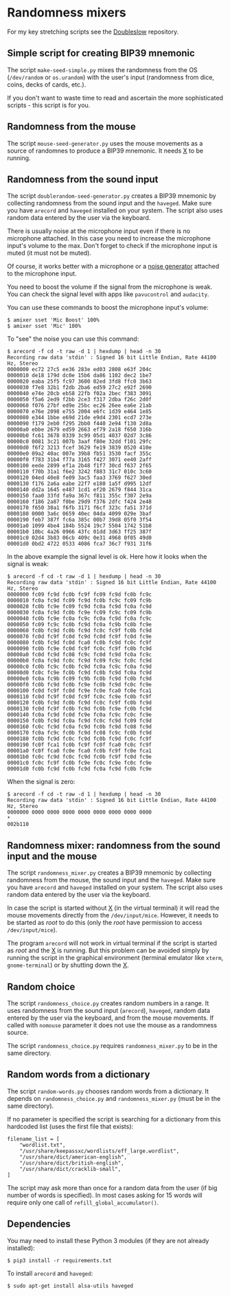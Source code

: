 # Randomness mixers

For my key stretching scripts see the [Doubleslow](https://github.com/vstoykovbg/doubleslow) repository.

## Simple script for creating BIP39 mnemonic

The script `make-seed-simple.py` mixes the randomness from the OS (`/dev/random` or `os.urandom`) with the user's input (randomness from dice, coins, decks of cards, etc.).

If you don't want to waste time to read and ascertain the more sophisticated scripts - this script is for you. 

## Randomness from the mouse

The script `mouse-seed-generator.py` uses the mouse movements as a source of randomnes to produce a BIP39 mnemonic. It needs [X](https://en.wikipedia.org/wiki/X_Window_System) to be running.

## Randomness from the sound input

The script `doublerandom-seed-generator.py` creates a BIP39 mnemonic by collecting randomness from the sound input and the `haveged`. Make sure you have `arecord` and `haveged` installed on your system. The script also uses random data entered by the user via the keyboard.

There is usually noise at the microphone input even if there is no microphone attached. In this case you need to increase the microphone input's volume to the max. Don't forget to check if the microphone input is muted (it must not be muted).

Of course, it works better with a microphone or a [noise generator](https://www.google.com/search?q=simple+noise+generator+circuit) attached to the microphone input.

You need to boost the volume if the signal from the microphone is weak. You can check the signal level with apps like `pavucontrol` and `audacity`.

You can use these commands to boost the microphone input's volume:

```
$ amixer sset 'Mic Boost' 100%
$ amixer sset 'Mic' 100%
```

To "see" the noise you can use this command:

```
$ arecord -f cd -t raw -d 1 | hexdump | head -n 30
Recording raw data 'stdin' : Signed 16 bit Little Endian, Rate 44100 Hz, Stereo
0000000 ec72 27c5 ee36 283e ed03 2808 e63f 204c
0000010 de18 179d dc0e 15b6 da86 1102 dec2 1be7
0000020 eaba 25f5 fc97 3600 02ed 3fd8 ffc0 3b63
0000030 f7e8 32b1 f2db 2ba6 ed59 27c2 e92f 2690
0000040 e74e 20cb eb58 22fb f02a 2bec f383 3091
0000050 f5a6 2ed9 f2bb 2ce3 f317 2dba f26c 2d0f
0000060 f076 27bf ed9e 25bc ec26 26ee ea6e 21ab
0000070 e76e 2098 e755 2004 e6fc 1d39 e464 1e85
0000080 e344 1bbe e69d 21de e9d4 2301 ecd7 273e
0000090 f179 2eb0 f295 2bb0 f440 2e94 f130 2d8a
00000a0 ebbe 2679 ed59 2663 ef79 2a18 f650 316b
00000b0 fc61 3678 0339 3c99 05d1 4037 02d7 3c86
00000c0 0081 3c21 007b 3aaf f80e 32dd f101 29fc
00000d0 f6f2 3213 fcef 3629 fe19 3839 0520 410e
00000e0 09a2 40ac 007e 39b8 fb51 3530 facf 355c
00000f0 f783 31b4 f77a 3165 f427 3071 ee40 2aff
0000100 eede 2899 ef1a 2b48 f1f7 30cd f637 2f65
0000110 f70b 31a1 f6e2 3242 f883 31c7 010c 3c60
0000120 04ed 40e8 fe09 3ac5 faa3 3769 f627 30ed
0000130 f176 2a6a eabe 22f7 e180 1a5f d995 12df
0000140 dd2a 1645 e487 1cd1 ef20 2679 f844 31ca
0000150 faa0 33fd fa9a 367c f811 355c f307 2e9a
0000160 f186 2a87 f0be 29d9 f376 2dfc f424 2e48
0000170 f650 30a1 f6fb 3171 f6cf 323c fa51 371d
0000180 0000 3a6c 0659 40ec 04da 4099 029e 3baf
0000190 feb7 387f fc6a 385c 00b7 39d8 05f0 3f54
00001a0 1099 4be4 184b 5524 19c7 5504 1742 51b8
00001b0 10bc 4a26 0966 43fc 01dd 3d63 ff25 387f
00001c0 02d4 3b83 06cb 409c 0e31 4968 0f05 49d0
00001d0 0bd2 4722 0533 4086 fca7 36c7 f931 31f6
```

In the above example the signal level is ok. Here how it looks when the signal is weak:


```
$ arecord -f cd -t raw -d 1 | hexdump | head -n 30
Recording raw data 'stdin' : Signed 16 bit Little Endian, Rate 44100 Hz, Stereo
0000000 fc09 fc9d fc0b fc9f fc09 fc9d fc0b fc9c
0000010 fc0a fc9d fc09 fc9d fc0b fc9c fc09 fc9b
0000020 fc0b fc9e fc09 fc9d fc0a fc9d fc0a fc9d
0000030 fc0a fc9d fc0b fc9e fc09 fc9c fc09 fc9b
0000040 fc0b fc9e fc0a fc9c fc0a fc9d fc0a fc9c
0000050 fc09 fc9c fc0b fc9d fc0a fc9b fc0b fc9e
0000060 fc0b fc9d fc0b fc9d fc0c fc9f fc0b fc9d
0000070 fc0d fc9f fc0d fc9d fc0d fc9f fc0d fc9e
0000080 fc0b fc9d fc0d fca0 fc0b fc9d fc0c fc9f
0000090 fc0b fc9e fc0d fc9f fc0c fc9f fc0b fc9d
00000a0 fc0d fc9d fc08 fc9c fc0d fc9d fc0a fc9c
00000b0 fc0a fc9d fc0c fc9d fc09 fc9c fc0c fc9d
00000c0 fc0b fc9c fc0b fc9d fc0a fc9c fc0a fc9d
00000d0 fc0c fc9e fc0b fc9d fc0b fc9d fc0a fc9d
00000e0 fc0a fc9b fc09 fc9b fc0b fc9d fc0b fc9d
00000f0 fc0b fc9d fc0b fc9e fc0b fc9d fc0c fc9e
0000100 fc0d fc9f fc0d fc9e fc0e fca0 fc0e fca1
0000110 fc0d fc9f fc0d fc9f fc0c fc9e fc0b fc9f
0000120 fc0b fc9d fc0b fc9d fc0c fc9f fc0b fc9d
0000130 fc0d fc9f fc0b fc9d fc0b fc9e fc0b fc9d
0000140 fc0a fc9d fc0d fc9e fc0a fc9c fc0c fc9e
0000150 fc0b fc9d fc0a fc9d fc0c fc9d fc09 fc9d
0000160 fc0c fc9d fc0a fc9d fc0b fc9d fc08 fc9d
0000170 fc0a fc9c fc0b fc9d fc08 fc9c fc0b fc9d
0000180 fc0b fc9d fc0c fc9d fc0b fc9d fc0c fc9f
0000190 fc0f fca1 fc0b fc9f fc0f fca0 fc0c fc9f
00001a0 fc0f fca0 fc0e fca0 fc0b fc9f fc0e fca1
00001b0 fc0c fc9d fc0c fc9d fc0b fc9f fc0d fc9e
00001c0 fc0c fc9f fc0b fc9e fc0c fc9e fc0c fc9e
00001d0 fc0b fc9d fc0b fc9d fc0a fc9d fc0b fc9e
```

When the signal is zero:

```
$ arecord -f cd -t raw -d 1 | hexdump | head -n 30
Recording raw data 'stdin' : Signed 16 bit Little Endian, Rate 44100 Hz, Stereo
0000000 0000 0000 0000 0000 0000 0000 0000 0000
*
002b110
```


## Randomness mixer: randomness from the sound input and the mouse

The script `randomness_mixer.py` creates a BIP39 mnemonic by collecting randomness from the mouse, the sound input and the `haveged`. Make sure you have `arecord` and `haveged` installed on your system. The script also uses random data entered by the user via the keyboard.

In case the script is started without [X](https://en.wikipedia.org/wiki/X_Window_System) (in the virtual terminal) it will read the mouse movements directly from the `/dev/input/mice`. However, it needs to be started as *root* to do this (only the *root* have permission to access `/dev/input/mice`).

The program `arecord` will not work in virtual terminal if the script is started as *root* and the [X](https://en.wikipedia.org/wiki/X_Window_System) is running. But this problem can be avoided simply by running the script in the graphical environment (terminal emulator like `xterm`, `gnome-terminal`) or by shutting down the [X](https://en.wikipedia.org/wiki/X_Window_System).

## Random choice

The script `randomness_choice.py` creates random numbers in a range. It uses randomness from the sound input (`arecord`), `haveged`, random data entered by the user via the keyboard, and from the mouse movements. If called with `nomouse` parameter it does not use the mouse as a randomness source.

The script `randomness_choice.py` requires `randomness_mixer.py` to be in the same directory.

## Random words from a dictionary

The script `random-words.py` chooses random words from a dictionary. It depends on `randomness_choice.py` and `randomness_mixer.py` (must be in the same directory).

If no parameter is specified the script is searching for a dictionary from this hardcoded list (uses the first file that exists):

```
filename_list = [
    "wordlist.txt",
    "/usr/share/keepassxc/wordlists/eff_large.wordlist",
    "/usr/share/dict/american-english",
    "/usr/share/dict/british-english",
    "/usr/share/dict/cracklib-small",
]
```

The script may ask more than once for a random data from the user (if big number of words is specified). In most cases asking for 15 words will require only one call of `refill_global_accumulator()`.

## Dependencies

You may need to install these Python 3 modules (if they are not already installed):

```
$ pip3 install -r requirements.txt
```

To install `arecord` and `haveged`:

```
$ sudo apt-get install alsa-utils haveged
```

